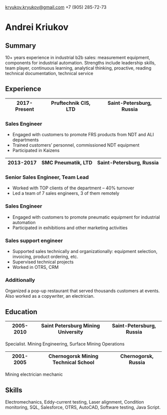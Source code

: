 kryukov.kryukov@gmail.com
+7 (905) 285-72-73
	
# Andrei Kriukov

## Summary

10+ years experience in industrial b2b sales: measurement equipment, components for industrial automation.
Strengths include leadership skills, team player, continuous learning, analytical thinking, proactive, reading technical documentation, technical service 

## Experience

| 2017-Present | Pruftechnik CIS, LTD | Saint-Petersburg, Russia |
| ---- | ---- | ---- |

### Sales Engineer 
- Engaged with customers to promote FRS products from NDT and ALI departments
- Trained customers’ personnel, commissioned NDT equipment
- Participated in Kaizens

| 2013-2017 | SMC Pneumatik, LTD |Saint-Petersburg, Russia |
| ---- | ---- | ---- |

### Senior Sales Engineer, Team Lead
- Worked with TOP clients of the department – 40% turnover
- Led a team of 7 sales engineers, 3 of them remotely
### Sales Engineer
- Engaged with customers to promote pneumatic equipment for industrial automation
- Participated in exhibitions and other marketing activities
### Sales support engineer
- Supported sales technically and organizationally: equipment selection, invoicing, product ordering, etc.
- Supervised technical projects 
- Worked in OTRS, CRM

### Additionally
Organized a pop-up restaurant that served thousands customers at events. Also worked as a copywriter, an electrician.

## Education

| 2005-2010 | Saint Petersburg Mining University | Saint-Petersburg, Russia |
| ---- | ---- | ---- |

Specialist. Mining Engineering, Surface Mining Operations

| 2001-2005 | Chernogorsk Mining Technical School | Chernogorsk, Russia |
| ---- | ---- | ---- |

Mining electrician mechanic

## Skills
Electromechanics, Eddy-current testing, Laser alignment, Condition monitoring, SQL, Salesforce, OTRS, AutoCAD, Software testing, Java Script.

